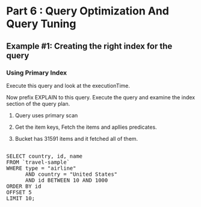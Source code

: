 # Part 6 : Query Optimization And Query Tuning

## Example #1: Creating the right index for the query

### Using Primary Index

Execute this query and look at the executionTime.

Now prefix EXPLAIN to this query. Execute the query and examine the index section of the query plan.


1. Query uses primary scan

2. Get the item keys, Fetch the items and apllies predicates.

3. Bucket has 31591 items and it fetched all of them.


<pre id="example"> 
SELECT country, id, name
FROM `travel-sample`
WHERE type = "airline"
      AND country = "United States"
      AND id BETWEEN 10 AND 1000
ORDER BY id
OFFSET 5
LIMIT 10;
</pre>
